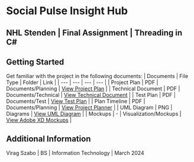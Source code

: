 # Social Pulse Insight Hub
## NHL Stenden | Final Assignment | Threading in C#

## Getting Started
Get familiar with the project in the following documents:
| Documents | File Type | Folder | Link |
| --- | --- | --- | --- |
| Project Plan | PDF | Documents/Planning | [View Project Plan](https://github.com/ViragSzabo/socialpulse-insighthub/blob/main/Documents/Project/Project%20Plan.pdf) |
| Technical Document | PDF | Documents/Technical | [View Technical Document](https://github.com/ViragSzabo/socialpulse-insighthub/blob/main/Documents/Technical/Technical%20Documentation.pdf) |
| Test Plan | PDF | Documents/Test | [View Test Plan](https://github.com/ViragSzabo/socialpulse-insighthub/blob/main/Documents/Test/Test%20Plan.pdf) |
| Plan Timeline | PDF | Documents/Planning | [View Project Planner](https://github.com/ViragSzabo/socialpulse-insighthub/blob/main/Documents/Planning/Project%20Planner.pdf) |
| UML Diagram | PNG | Diagrams | [View UML Diagram](https://github.com/ViragSzabo/socialpulse-insighthub/blob/main/Diagrams/SocialPulse-InsightHub.png) |
| Mockups | - | Visualization/Mockups | [View Adobe XD Mockups](https://xd.adobe.com/view/2a08f8bd-a9be-4225-be56-55d9f008db6f-7f5b/?fullscreen) |

## Additional Information
Virag Szabo | BS | Information Technology | March 2024
